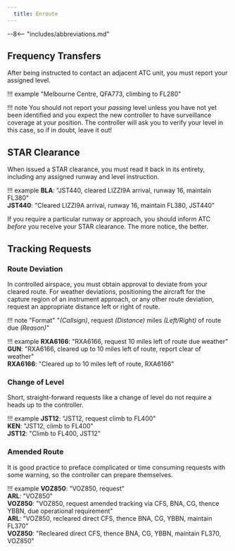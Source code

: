 ```yaml
---
  title: Enroute
---
```


--8<-- "includes/abbreviations.md"

## Frequency Transfers
After being instructed to contact an adjacent ATC unit, you must report your assigned level.

!!! example
    "Melbourne Centre, QFA773, climbing to FL280"

!!! note
    You should not report your *passing* level unless you have not yet been identified and you expect the new controller to have surveillance coverage at your position. The controller will ask you to verify your level in this case, so if in doubt, leave it out!

## STAR Clearance
When issued a STAR clearance, you must read it back in its entirety, including any assigned runway and level instruction.

!!! example
    **BLA**: "JST440, cleared LIZZI9A arrival, runway 16, maintain FL380"  
    **JST440**: "Cleared LIZZI9A arrival, runway 16, maintain FL380, JST440"

If you require a particular runway or approach, you should inform ATC *before* you receive your STAR clearance. The more notice, the better.

## Tracking Requests
### Route Deviation
In controlled airspace, you must obtain approval to deviate from your cleared route. For weather deviations, positioning the aircraft for the capture region of an instrument approach, or any other route deviation, request an appropriate distance left or right of route.

!!! note "Format"
    "*(Callsign)*, request *(Distance)* miles *(Left/Right)* of route due *(Reason)*"

!!! example
    **RXA6166**: "RXA6166, request 10 miles left of route due weather"  
    **GUN**: "RXA6166, cleared up to 10 miles left of route, report clear of weather"  
    **RXA6166**: "Cleared up to 10 miles left of route, RXA6166"

### Change of Level
Short, straight-forward requests like a change of level do not require a heads up to the controller.

!!! example
    **JST12**: "JST12, request climb to FL400"  
    **KEN**: "JST12, climb to FL400"  
    **JST12**: "Climb to FL400, JST12"

### Amended Route
It is good practice to preface complicated or time consuming requests with some warning, so the controller can prepare themselves.

!!! example
    **VOZ850**: "VOZ850, request"  
    **ARL**: "VOZ850"  
    **VOZ850**: "VOZ850, request amended tracking via CFS, BNA, CG, thence YBBN, due operational requirement"  
    **ARL**: "VOZ850, recleared direct CFS, thence BNA, CG, YBBN, maintain FL370"  
    **VOZ850**: "Recleared direct CFS, thence BNA, CG, YBBN, maintain FL370, VOZ850"